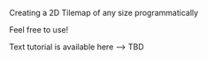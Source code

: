 Creating a 2D Tilemap of any size programmatically

Feel free to use!

Text tutorial is available here --> TBD

